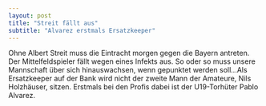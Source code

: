 ```yaml
---
layout: post
title: "Streit fällt aus"
subtitle: "Alvarez erstmals Ersatzkeeper"
---
```


Ohne Albert Streit muss die Eintracht morgen gegen die Bayern antreten. Der Mittelfeldspieler fällt wegen eines Infekts aus. So oder so muss unsere Mannschaft über sich hinauswachsen, wenn gepunktet werden soll...Als Ersatzkeeper auf der Bank wird nicht der zweite Mann der Amateure, Nils Holzhäuser, sitzen. Erstmals bei den Profis dabei ist der U19-Torhüter Pablo Alvarez. 


